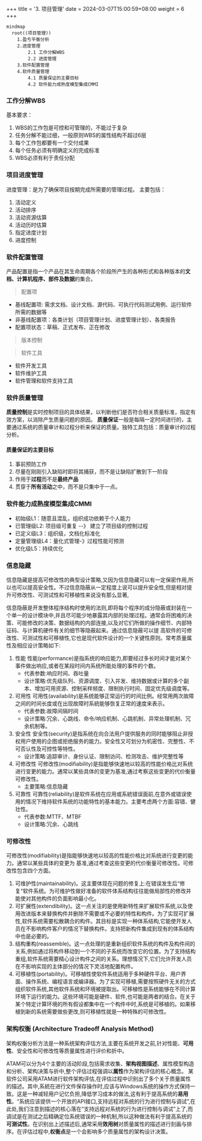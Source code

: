+++
title = '3. 项目管理'
date = 2024-03-07T15:00:59+08:00
weight = 6
+++

```mermaid
mindmap
  root((项目管理))
    1.盈亏平衡分析
    2.进度管理
        2.1 工作分解WBS
        2.2 进度管理
    3.软件配置管理
    4.软件质量管理
        4.1 质量保证的主要目标
        4.2 软件能力成熟度模型集成CMMI
```

### 工作分解WBS
基本要求：
1. WBS的工作包是可控和可管理的，不能过于复杂
2. 任务分解不能过细，一般原则WBS的属性结构不超过6层
3. 每个工作包都要有一个交付成果
4. 每个任务必须有明确定义的完成标准
5. WBS必须有利于责任分配


### 项目进度管理
进度管理：是为了确保项目按期完成所需要的管理过程。
主要包括：
1. 活动定义
2. 活动排序
3. 活动资源估算
4. 活动历时估算
5. 指定进度计划
6. 进度控制


### 软件配置管理
产品配置是指一个产品在其生命周期各个阶段所产生的各种形式和各种版本的**文档、计算机程序、部件及数据**的集合。

> 配置项
* 基线配置项: 需求文档、设计文档、源代码、可执行代码测试用例、运行软件所需的数据等
* 非基线配置项：各类计划（项目管理计划、进度管理计划）、各类报告
* 配置项状态：草稿、正式发布、正在修改

> 版本控制

> 软件工具
* 软件开发工具
* 软件维护工具
* 软件管理和软件支持工具


### 软件质量管理
**质量控制**是实时控制项目的具体结果，以判断他们是否符合相关质量标准，指定有效方案，以消除产生质量问题的原因。
**质量保证**一般是每隔一定时间进行的，主要通过系统的质量审计和过程分析来保证的质量。独特工具包括：质量审计的过程分析。

#### 质量保证的主要目标
1. 事前预防工作
2. 尽量在刚刚引入缺陷时即将其捕获，而不是让缺陷扩散到下一阶段
3. 作用于**过程**而不是**最终产品**
4. 贯穿于**所有活动**之中，而不是只集中于一点。

### 软件能力成熟度模型集成CMMI
- 初始级L1：随意且混乱，组织成功依赖于个人能力
- 已管理级L2: 项目级可重复 --》 建立了项目级的控制过程
- 已定义级L3：组织级，文档化标准化
- 定量管理级L4：量化式管理-》过程性能可预测
- 优化级L5：持续优化

### 信息隐藏
信息隐藏是提高可修改性的典型设计策略,又因为信息隐藏可以有一定保密作用,所以也可以提高安全性。不过信息隐蔽从一定程度上说可以提升安全性,但是相对提升可修改性、可测试性和可移植性来说没有那么显著,

信息隐蔽是开发整体程序结构时使用的法则,即将每个程序的成分隐蔽或封装在一个单一的设计模块中,并且尽可能少地暴露其内部的处理过程。通常会将困难的决策、可能修改的决策、数据结构的内部连接,以及对它们所做的操作细节、内部特征码、与计算机硬件有关的细节等隐蔽起来。通过信息隐蔽可以提
高软件的可修改性、可测试性和可移植性,它也是现代软件设计的一个关键性原则。常考质量属性及相应设计策略如下:
1. 性能
  性能(performance)是指系统的响应能力,即要经过多长时间才能对某个事件做出响应,或者在某段时间内系统所能处理的事件的个数。
    - 代表参数:响应时间、吞吐量
    - 设计策略:优先级队列、资源调度、引入并发、维持数据或计算的多个副本、增加可用资源、控制采样频度、限制执行时间、固定优先级调度等。
2. 可用性
  可用性(availability)是系统能够正常运行的时间比例。经常用两次故障之间的时间长度或在出现故障时系統能够恢复正常的速度来表示。
    - 代表参数:故障间隔时间
    - 设计策略:冗余、心跳线、命令/响应机制、心跳机制、异常处理机制、冗余机制等。
3. 安全性
  安全性(security)是指系统在向合法用户提供服务的同时能够阻止非授权用户使用的企图或拒绝服务的能力。安全性又可划分为机密性、完整性、不可否认性及可控性等特性。
    - 设计策略:追踪审计、身份认证、限制访问、检测攻击、维护完整性等
4. 可修改性
  可修改性(modifiability)是指能够快速地以较高的性能价格比对系统进行变更的能力。通常以某些具体的变更为基准,通过考察这些变更的代价衡量可修改性。
    - 主要策略:信息隐藏
5. 可靠性
  可靠性(reliability)是软件系统在应用或系統错误面前,在意外或错误使用的情况下维持软件系统的功能特性的基本能力。主要考虑两个方面:容错、健壮性。
    - 代表参数:MTTF、MTBF
    - 设计策略:冗余、心跳线


### 可修改性
可修改性(modifiability)是指能够快速地以较高的性能价格比对系统进行变更的能力。通常以某些具体的变更为
基准,通过考查这些变更的代价衡量可修改性。可修改性包含四个方面。
1. 可维护性(maintainability)。这主要体现在问题的修复上:在错误发生后“修复“软件系统。为可维护性做好准备的软件体系结构往往能做局部性的修改并能使对其他构件的负面影响最小化。
2. 可扩展性(extendibility)。这一点关注的是使用新特性来扩展软件系统,以及使用改进版本来替换构件并删除不需要或不必要的特性和构件。为了实现可扩展性,软件系统需要松散耦合的构件。其目标是实现一种体系结构,它能使开发人员在不影响构件客户的情况下替换构件。支持把新构件集成到现有的体系结构中也是必要的。
3. 结构重构(reassemble)。这一点处理的是重新组织软件系统的构件及构件间的关系,例如通过将构件移动到一个不同的子系统而改变它的位置。为了支持结构重组,软件系统需要精心设计构件之间的关系。理想情况下,它们允许开发人员在不影响实现的主体部分的情况下灵活地配置构件。
4. 可移植性(portability)。可移植性使软件系统适用于多种硬件平台、用户界面、操作系统、编程语言或编译器。为了实现可移植,需要按照硬件无关的方式组织软件系统,其他软件系统和环境被提取出。可移植性是系统能够在不同计算环境下运行的能力。这些环境可能是硬件、软件,也可能是两者的结合。在关于某个特定计算环境的所有假设都集中在一个构件中时,系统是可移植的。如果移植到新的系统需要做些更改,则可移植性就是一种特殊的可修改性。

### 架构权衡 (Architecture Tradeoff Analysis Method)
架构权衡分析方法是一种系统架构评估方法,主要在系统开发之前,针对性能、**可用性**、安全性和可修改性等质量属性进行评价和折中。

ATAM可以分为4个主要的活动阶段,包括需求收集、**架构视图描述**、属性模型构造和分析、架构决策与折中,整个评估过程强调以**属性**作为架构评估的核心概念。
某软件公司采用ATAM进行软件架构评估,在评估过程中识别出了多个关于质量属性的描述。其中,系統在进行文件保存操作时,应该与Windows系统的操作方式保持一致。这是一种减轻用户记忆负担,降低学习成本的做法,这有利于提高系统的**易用性**。“系统应该提供一个开放的API接口,支持远程对系统的行为进行控制与调试”,在此处,我们注意到描述的核心落在“支持远程对系统的行为进行控制与调试”上了,而调试是在测试之后精确定位系统错误的一种机制,所以这种做法有利于提高系统的**可测试性**。在识别出上述描述后,通常采用**效用树**对质量属性的描述进行刻画与排序。在评估过程中,**权衡点**是一个会影响多个质量属性的架构设计决策。